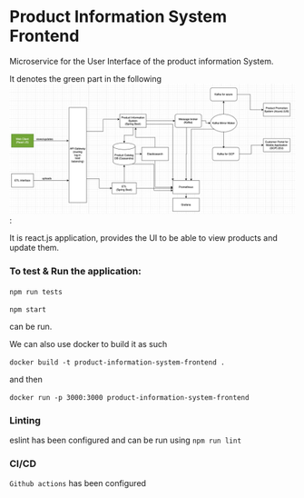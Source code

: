 # Product Information System Frontend

Microservice for the User Interface of the product information System. 

It denotes the green part in the following ![architecture diagram](docs/architecture-diagram.png):

It is react.js application, provides the UI to be able to view products and update them.

### To test & Run the application:

`npm run tests`

`npm start`

can be run. 

We can also use docker to build it as such

`docker build -t product-information-system-frontend .`

and then 

`docker run -p 3000:3000 product-information-system-frontend`

### Linting 

eslint has been configured and can be run using `npm run lint`

### CI/CD

`Github actions` has been configured


